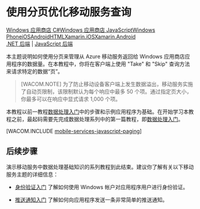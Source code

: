 ﻿<properties pageTitle="Add paging to data (JavaScript) - Azure Mobile Services" metaKeywords="" description="Learn how to use paging to manage the amount of data returned to your Windows Store JavaScript app from Mobile Services." metaCanonical="/develop/mobile/tutorials/add-paging-to-data-dotnet/" services="" documentationCenter="Mobile" title="Refine Mobile Services queries with paging" authors="" solutions="" manager="" editor="" />
<tags ms.service=""
    ms.date="12/25/2014"
    wacn.date="04/11/2015"
    />


# 使用分页优化移动服务查询

<div class="dev-center-tutorial-selector sublanding"><a href="/zh-cn/documentation/articles/mobile-services-windows-store-dotnet-add-paging-data" title="Windows Store C#">Windows 应用商店 C#</a><a href="/zh-cn/documentation/articles/mobile-services-windows-store-javascript-add-paging-data" title="Windows Store JavaScript" class="current">Windows 应用商店 JavaScript</a><a href="/zh-cn/documentation/articles/mobile-services-windows-phone-add-paging-data" title="Windows Phone">Windows Phone</a><a href="/zh-cn/documentation/articles/mobile-services-ios-add-paging-data" title="iOS">iOS</a><a href="/zh-cn/documentation/articles/mobile-services-android-add-paging-data" title="Android">Android</a><a href="/zh-cn/documentation/articles/mobile-services-html-add-paging-data" title="HTML">HTML</a><a href="/zh-cn/documentation/articles/partner-xamarin-mobile-services-ios-add-paging-data" title="Xamarin.iOS">Xamarin.iOS</a><a href="/zh-cn/documentation/articles/partner-xamarin-mobile-services-android-add-paging-data" title="Xamarin.Android">Xamarin.Android</a>
</div>
<div class="dev-center-tutorial-subselector"><a href="/zh-cn/documentation/articles/mobile-services-dotnet-backend-windows-store-javascript-add-paging-data" title=".NET backend">.NET 后端</a> | <a href="/zh-cn/documentation/articles/mobile-services-windows-store-javascript-add-paging-data"  title="JavaScript backend" class="current">JavaScript 后端</a></div>

本主题说明如何使用分页来管理从 Azure 移动服务返回给 Windows 应用商店应用程序的数据量。在本教程中，你将在客户端上使用 "Take" 和 "Skip" 查询方法来请求特定的数据“页”。

> [WACOM.NOTE] 为了防止移动设备客户端上发生数据溢出，移动服务实施了自动页限制，该限制默认为每个响应中最多 50 个项。通过指定页大小，你最多可以在响应中显式请求 1,000 个项。

本教程以前一教程[数据处理入门][]中的步骤和示例应用程序为基础。在开始学习本教程之前，最起码需要先完成数据处理系列中的第一篇教程，即[数据处理入门][]。

[WACOM.INCLUDE [mobile-services-javascript-paging](../includes/mobile-services-javascript-paging.md)]

<a name="next-steps"> </a>
## 后续步骤

演示移动服务中数据处理基础知识的系列教程到此结束。建议你了解有关以下移动服务主题的详细信息：

-   [身份验证入门][]
    了解如何使用 Windows 帐户对应用程序用户进行身份验证。

-   [推送通知入门][]
    了解如何向应用程序发送一条非常简单的推送通知。

  [Windows 应用商店 C#]: /zh-cn/documentation/articles/mobile-services-windows-store-dotnet-add-paging-data "Windows 应用商店 C#"
  [Windows 应用商店 JavaScript]: /zh-cn/documentation/articles/mobile-services-windows-store-javascript-add-paging-data "Windows 应用商店 JavaScript"
  [Windows Phone]: /zh-cn/documentation/articles/mobile-services-windows-phone-add-paging-data "Windows Phone"
  [iOS]: /zh-cn/documentation/articles/mobile-services-ios-add-paging-data "iOS"
  [Android]: /zh-cn/documentation/articles/mobile-services-android-add-paging-data "Android"
  [HTML]: /zh-cn/documentation/articles/mobile-services-html-add-paging-data "HTML"
  [Xamarin.iOS]: /zh-cn/documentation/articles/partner-xamarin-mobile-services-ios-add-paging-data "Xamarin.iOS"
  [Xamarin.Android]: /zh-cn/documentation/articles/partner-xamarin-mobile-services-android-add-paging-data "Xamarin.Android"
  [.NET 后端]: /zh-cn/documentation/articles/mobile-services-dotnet-backend-windows-store-javascript-add-paging-data ".NET 后端"
  [JavaScript 后端]: /zh-cn/documentation/articles/mobile-services-windows-store-javascript-add-paging-data "JavaScript 后端"
  [数据处理入门]: /zh-cn/documentation/articles/mobile-services-windows-store-javascript-get-started-data/
  [mobile-services-javascript-paging]: ../includes/mobile-services-javascript-paging.md
  [身份验证入门]: /zh-cn/documentation/articles/mobile-services-windows-store-javascript-get-started-users/
  [推送通知入门]: /zh-cn/documentation/articles/mobile-services-windows-store-javascript-get-started-push/
